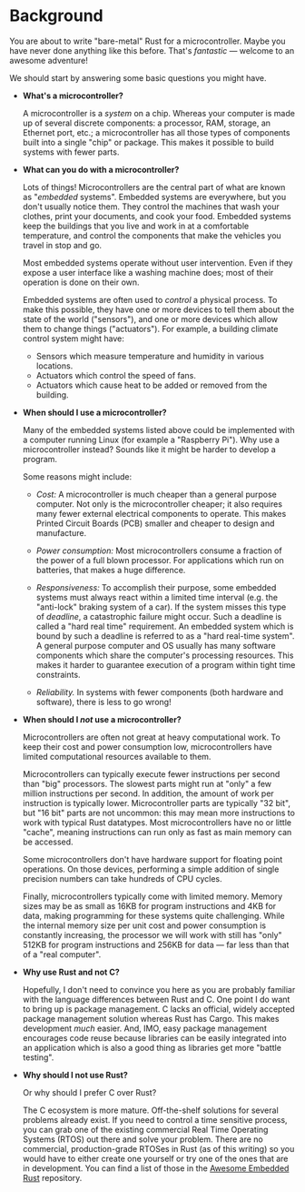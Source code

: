 # Background

You are about to write "bare-metal" Rust for a microcontroller. Maybe you have never done anything
like this before. That's *fantastic* — welcome to an awesome adventure!

We should start by answering some basic questions you might have.

* **What's a microcontroller?**

  A microcontroller is a *system* on a chip. Whereas your computer is made up of several discrete
  components: a processor, RAM, storage, an Ethernet port, etc.; a microcontroller has all those types
  of components built into a single "chip" or package. This makes it possible to build systems with
  fewer parts.

* **What can you do with a microcontroller?**

  Lots of things! Microcontrollers are the central part of what are known as "*embedded* systems".
  Embedded systems are everywhere, but you don't usually notice them. They control the machines that
  wash your clothes, print your documents, and cook your food. Embedded systems keep the buildings
  that you live and work in at a comfortable temperature, and control the components that make the
  vehicles you travel in stop and go.

  Most embedded systems operate without user intervention. Even if they expose a user interface like a
  washing machine does; most of their operation is done on their own.

  Embedded systems are often used to *control* a physical process. To make this possible, they have
  one or more devices to tell them about the state of the world ("sensors"), and one or more
  devices which allow them to change things ("actuators"). For example, a building climate control
  system might have:

    - Sensors which measure temperature and humidity in various locations.
    - Actuators which control the speed of fans.
    - Actuators which cause heat to be added or removed from the building.

* **When should I use a microcontroller?**

  Many of the embedded systems listed above could be implemented with a computer running Linux (for
  example a "Raspberry Pi"). Why use a microcontroller instead? Sounds like it might be harder to
  develop a program.

  Some reasons might include:

    * *Cost:* A microcontroller is much cheaper than a general purpose computer. Not only is the
      microcontroller cheaper; it also requires many fewer external electrical components to operate.
      This makes Printed Circuit Boards (PCB) smaller and cheaper to design and manufacture.

    * *Power consumption:* Most microcontrollers consume a fraction of the power of a full blown
      processor. For applications which run on batteries, that makes a huge difference.

    * *Responsiveness:* To accomplish their purpose, some embedded systems must always react within a
      limited time interval (e.g. the "anti-lock" braking system of a car). If the system misses this
      type of *deadline*, a catastrophic failure might occur. Such a deadline is called a "hard real
      time" requirement. An embedded system which is bound by such a deadline is referred to as a "hard
      real-time system". A general purpose computer and OS usually has many software components which
      share the computer's processing resources. This makes it harder to guarantee execution of a
      program within tight time constraints.

    * *Reliability.* In systems with fewer components (both hardware and software), there is less to go
      wrong!

* **When should I *not* use a microcontroller?**

  Microcontrollers are often not great at heavy computational work. To keep their cost and power
  consumption low, microcontrollers have limited computational resources available to them.

  Microcontrollers can typically execute fewer instructions per second than "big" processors. The
  slowest parts might run at "only" a few million instructions per second. In addition, the amount of
  work per instruction is typically lower. Microcontroller parts are typically "32 bit", but "16 bit"
  parts are not uncommon: this may mean more instructions to work with typical Rust datatypes. Most
  microcontrollers have no or little "cache", meaning instructions can run only as fast as main memory
  can be accessed.

  Some microcontrollers don't have hardware support for floating point operations. On those
  devices, performing a simple addition of single precision numbers can take hundreds of CPU cycles.

  Finally, microcontrollers typically come with limited memory. Memory sizes may be as small as 16KB
  for program instructions and 4KB for data, making programming for these systems quite challenging.
  While the internal memory size per unit cost and power consumption is constantly increasing, the
  processor we will work with still has "only" 512KB for program instructions and 256KB for data — far
  less than that of a "real computer".

* **Why use Rust and not C?**

  Hopefully, I don't need to convince you here as you are probably familiar with the language
  differences between Rust and C. One point I do want to bring up is package management. C lacks an
  official, widely accepted package management solution whereas Rust has Cargo. This makes development
  *much* easier. And, IMO, easy package management encourages code reuse because libraries can be
  easily integrated into an application which is also a good thing as libraries get more "battle
  testing".

* **Why should I not use Rust?**

  Or why should I prefer C over Rust?

  The C ecosystem is more mature. Off-the-shelf solutions for several problems already exist. If you
  need to control a time sensitive process, you can grab one of the existing commercial Real Time
  Operating Systems (RTOS) out there and solve your problem. There are no commercial, production-grade
  RTOSes in Rust (as of this writing) so you would have to either create one yourself or try one of
  the ones that are in development. You can find a list of those in the [Awesome Embedded Rust]
  repository.

[Awesome Embedded Rust]: https://github.com/rust-embedded/awesome-embedded-rust#real-time-operating-system-rtos
